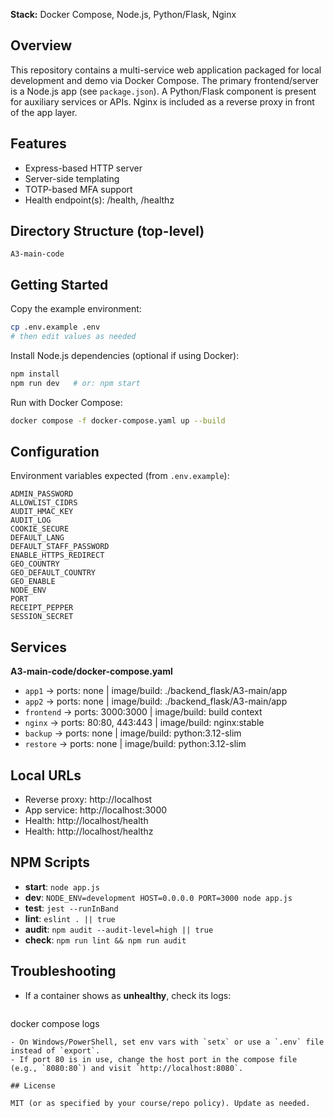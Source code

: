 **Stack:** Docker Compose, Node.js, Python/Flask, Nginx

## Overview

This repository contains a multi-service web application packaged for local development and demo via Docker Compose. The primary frontend/server is a Node.js app (see `package.json`). A Python/Flask component is present for auxiliary services or APIs. Nginx is included as a reverse proxy in front of the app layer.

## Features
- Express-based HTTP server
- Server-side templating
- TOTP-based MFA support
- Health endpoint(s): /health, /healthz

## Directory Structure (top-level)

```
A3-main-code
```

## Getting Started

Copy the example environment:
```bash
cp .env.example .env
# then edit values as needed
```
Install Node.js dependencies (optional if using Docker):
```bash
npm install
npm run dev   # or: npm start
```
Run with Docker Compose:
```bash
docker compose -f docker-compose.yaml up --build
```

## Configuration

Environment variables expected (from `.env.example`):
```
ADMIN_PASSWORD
ALLOWLIST_CIDRS
AUDIT_HMAC_KEY
AUDIT_LOG
COOKIE_SECURE
DEFAULT_LANG
DEFAULT_STAFF_PASSWORD
ENABLE_HTTPS_REDIRECT
GEO_COUNTRY
GEO_DEFAULT_COUNTRY
GEO_ENABLE
NODE_ENV
PORT
RECEIPT_PEPPER
SESSION_SECRET
```

## Services

**A3-main-code/docker-compose.yaml**
- `app1` → ports: none | image/build: ./backend_flask/A3-main/app
- `app2` → ports: none | image/build: ./backend_flask/A3-main/app
- `frontend` → ports: 3000:3000 | image/build: build context
- `nginx` → ports: 80:80, 443:443 | image/build: nginx:stable
- `backup` → ports: none | image/build: python:3.12-slim
- `restore` → ports: none | image/build: python:3.12-slim

## Local URLs

- Reverse proxy: http://localhost
- App service: http://localhost:3000
- Health: http://localhost/health
- Health: http://localhost/healthz

## NPM Scripts

- **start**: `node app.js`
- **dev**: `NODE_ENV=development HOST=0.0.0.0 PORT=3000 node app.js`
- **test**: `jest --runInBand`
- **lint**: `eslint . || true`
- **audit**: `npm audit --audit-level=high || true`
- **check**: `npm run lint && npm run audit`

## Troubleshooting

- If a container shows as **unhealthy**, check its logs:
  ```bash
docker compose logs <service>
  ```
- On Windows/PowerShell, set env vars with `setx` or use a `.env` file instead of `export`.
- If port 80 is in use, change the host port in the compose file (e.g., `8080:80`) and visit `http://localhost:8080`.

## License

MIT (or as specified by your course/repo policy). Update as needed.

